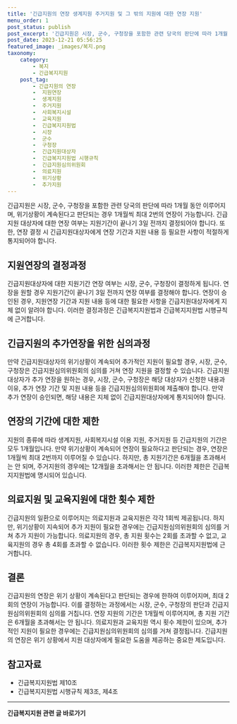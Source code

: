 ```yaml
---
title: '긴급지원의 연장 생계지원 주거지원 및 그 밖의 지원에 대한 연장 지원'
menu_order: 1
post_status: publish
post_excerpt: '긴급지원은 시장, 군수, 구청장을 포함한 관련 당국의 판단에 따라 1개월 동안 이루어지며, 위기상황이 계속된다고 판단되는 경우 1개월씩 최대 2번의 연장이 가능합니다. 긴급지원 대상자에 대한 연장 여부는 지원기간이 끝나기 3일 전까지 결정되어야 합니다. 또한, 연장 결정 시 긴급지원대상자에게 연장 기간과 지원 내용 등 필요한 사항이 적절하게 통지되어야 합니다.'
post_date: 2023-12-21 05:56:25
featured_image: _images/복지.png
taxonomy:
    category:
        - 복지
        - 긴급복지지원
    post_tag:
        - 긴급지원의 연장
        -  지원연장
        -  생계지원
        -  주거지원
        -  사회복지시설
        -  교육지원
        -  긴급복지지원법
        -  시장
        -  군수
        -  구청장
        -  긴급지원대상자
        -  긴급복지지원법 시행규칙
        -  긴급지원심의위원회
        -  의료지원
        -  위기상황
        -  추가지원
---
```



긴급지원은 시장, 군수, 구청장을 포함한 관련 당국의 판단에 따라 1개월 동안 이루어지며, 위기상황이 계속된다고 판단되는 경우 1개월씩 최대 2번의 연장이 가능합니다. 긴급지원 대상자에 대한 연장 여부는 지원기간이 끝나기 3일 전까지 결정되어야 합니다. 또한, 연장 결정 시 긴급지원대상자에게 연장 기간과 지원 내용 등 필요한 사항이 적절하게 통지되어야 합니다.

## 지원연장의 결정과정

긴급지원대상자에 대한 지원기간 연장 여부는 시장, 군수, 구청장이 결정하게 됩니다. 연장을 원할 경우 지원기간이 끝나기 3일 전까지 연장 여부를 결정해야 합니다. 연장이 승인된 경우, 지원연장 기간과 지원 내용 등에 대한 필요한 사항을 긴급지원대상자에게 지체 없이 알려야 합니다. 이러한 결정과정은 긴급복지지원법과 긴급복지지원법 시행규칙에 근거합니다.

## 긴급지원의 추가연장을 위한 심의과정

만약 긴급지원대상자의 위기상황이 계속되어 추가적인 지원이 필요할 경우, 시장, 군수, 구청장은 긴급지원심의위원회의 심의를 거쳐 연장 지원을 결정할 수 있습니다. 긴급지원대상자가 추가 연장을 원하는 경우, 시장, 군수, 구청장은 해당 대상자가 신청한 내용과 이유, 추가 연장 기간 및 지원 내용 등을 긴급지원심의위원회에 제출해야 합니다. 만약 추가 연장이 승인되면, 해당 내용은 지체 없이 긴급지원대상자에게 통지되어야 합니다.

## 연장의 기간에 대한 제한

지원의 종류에 따라 생계지원, 사회복지시설 이용 지원, 주거지원 등 긴급지원의 기간은 모두 1개월입니다. 만약 위기상황이 계속되어 연장이 필요하다고 판단되는 경우, 연장은 1개월씩 최대 2번까지 이루어질 수 있습니다. 하지만, 총 지원기간은 6개월을 초과해서는 안 되며, 주거지원의 경우에는 12개월을 초과해서는 안 됩니다. 이러한 제한은 긴급복지지원법에 명시되어 있습니다.

## 의료지원 및 교육지원에 대한 횟수 제한

긴급지원의 일환으로 이루어지는 의료지원과 교육지원은 각각 1회씩 제공됩니다. 하지만, 위기상황이 지속되어 추가 지원이 필요한 경우에는 긴급지원심의위원회의 심의를 거쳐 추가 지원이 가능합니다. 의료지원의 경우, 총 지원 횟수는 2회를 초과할 수 없고, 교육지원의 경우 총 4회를 초과할 수 없습니다. 이러한 횟수 제한은 긴급복지지원법에 근거합니다.

## 결론

긴급지원의 연장은 위기 상황이 계속된다고 판단되는 경우에 한하여 이루어지며, 최대 2회의 연장이 가능합니다. 이를 결정하는 과정에서는 시장, 군수, 구청장의 판단과 긴급지원심의위원회의 심의를 거칩니다. 연장 지원의 기간은 1개월씩 이루어지며, 총 지원 기간은 6개월을 초과해서는 안 됩니다. 의료지원과 교육지원 역시 횟수 제한이 있으며, 추가적인 지원이 필요한 경우에는 긴급지원심의위원회의 심의를 거쳐 결정됩니다. 긴급지원의 연장은 위기 상황에서 지원 대상자에게 필요한 도움을 제공하는 중요한 제도입니다.

## 참고자료
- 긴급복지지원법 제10조
- 긴급복지지원법 시행규칙 제3조, 제4조
<!-- wp:separator -->
<hr class="wp-block-separator has-alpha-channel-opacity"/>
<!-- /wp:separator -->

<!-- wp:group {"backgroundColor":"base","layout":{"type":"constrained"}} -->
<div class="wp-block-group has-base-background-color has-background"><!-- wp:paragraph {"align":"center","fontSize":"medium"} -->
<p class="has-text-align-center has-large-font-size"><strong>긴급복지지원 관련 글 바로가기</strong></p>
<!-- /wp:paragraph -->


<!-- wp:latest-posts
{"categories":[{"id":15519,"count":19,"description":"","link":"https://uknowlaw.com/category/%ea%b8%b4%ea%b8%89%eb%b3%b5%ec%a7%80%ec%a7%80%ec%9b%90/","name":"긴급복지지원","slug":"긴급복지지원","taxonomy":"category","parent":0,"meta":[],"_links":{"self":[{"href":"https://uknowlaw.com/wp-json/wp/v2/categories/15519"}],"collection":[{"href":"https://uknowlaw.com/wp-json/wp/v2/categories"}],"about":[{"href":"https://uknowlaw.com/wp-json/wp/v2/taxonomies/category"}],"wp:post_type":[{"href":"https://uknowlaw.com/wp-json/wp/v2/posts?categories=15519"}],"curies":[{"name":"wp","href":"https://api.w.org/{rel}","templated":true}]}}],"postsToShow":100,"excerptLength":28,"postLayout":"grid","columns":2,"featuredImageAlign":"left","featuredImageSizeSlug":"large","fontSize":"small"} /--></div>
<!-- /wp:group -->